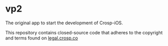# vp2
The original app to start the development of Crosp-iOS.

This repository contains closed-source code that adheres to the copyright and terms found on [legal.crosp.co](https://legal.crosp.co)
